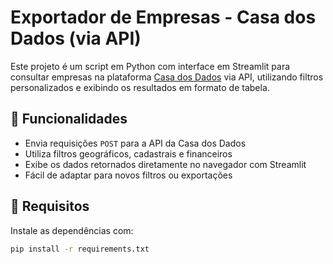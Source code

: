 # Exportador de Empresas - Casa dos Dados (via API)

Este projeto é um script em Python com interface em Streamlit para consultar empresas na plataforma [Casa dos Dados](https://portal.casadosdados.com.br) via API, utilizando filtros personalizados e exibindo os resultados em formato de tabela.

## 🚀 Funcionalidades

- Envia requisições `POST` para a API da Casa dos Dados
- Utiliza filtros geográficos, cadastrais e financeiros
- Exibe os dados retornados diretamente no navegador com Streamlit
- Fácil de adaptar para novos filtros ou exportações

## 🧰 Requisitos

Instale as dependências com:

```bash
pip install -r requirements.txt

